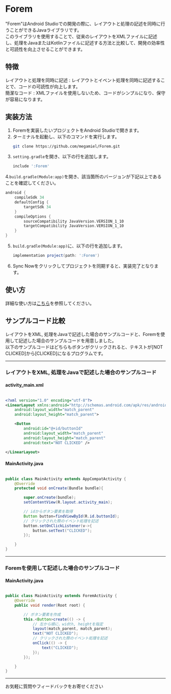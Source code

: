 # Forem

"Forem"はAndroid Studioでの開発の際に、レイアウトと処理の記述を同時に行うことができるJavaライブラリです。  
このライブラリを使用することで、従来のレイアウトをXMLファイルに記述し、処理をJavaまたはKotlinファイルに記述する方法と比較して、開発の効率性と可読性を向上させることができます。


## 特徴
レイアウトと処理を同時に記述 : レイアウトとイベント処理を同時に記述することで、コードの可読性が向上します。  
簡潔なコード : XMLファイルを使用しないため、コードがシンプルになり、保守が容易になります。

## 実装方法
1. Foremを実装したいプロジェクトをAndroid Studioで開きます。
2. ターミナルを起動し、以下のコマンドを実行します。
    ```bash
    git clone https://github.com/megamiel/Forem.git
    ```
3. `setting.gradle`を開き、以下の行を追加します。
    ```gradle
    include ':Forem'
    ```
4.`build.gradle(Module:app)`を開き、該当箇所のバージョンが下記以上であることを確認してください。
```gradle
android {
    compileSdk 34
    defaultConfig {
        targetSdk 34
    }
    compileOptions {
        sourceCompatibility JavaVersion.VERSION_1_10
        targetCompatibility JavaVersion.VERSION_1_10
    }
}
```
5. `build.gradle(Module:app)`に、以下の行を追加します。
    ```gradle
    implementation project(path: ':Forem')
    ```
6. Sync Nowをクリックしてプロジェクトを同期すると、実装完了となります。


## 使い方
詳細な使い方は[こちら](https://github.com/megamiel/Forem/tree/master/docs/api/overview.md)を参照してください。


## サンプルコード比較
レイアウトをXML, 処理をJavaで記述した場合のサンプルコードと、Foremを使用して記述した場合のサンプルコードを用意しました。  
以下のサンプルコードはどちらもボタンがクリックされると、テキストが[NOT CLICKED]から[CLICKED]になるプログラムです。

---
### レイアウトをXML, 処理をJavaで記述した場合のサンプルコード

#### activity_main.xml
```XML

<?xml version="1.0" encoding="utf-8"?>
<LinearLayout xmlns:android="http://schemas.android.com/apk/res/android"
    android:layout_width="match_parent"
    android:layout_height="match_parent">

    <Button
        android:id="@+id/buttonId"
        android:layout_width="match_parent"
        android:layout_height="match_parent"
        android:text="NOT CLICKED" />

</LinearLayout>

```

#### MainActivity.java
```Java

public class MainActivity extends AppCompatActivity {
    @Override
    protected void onCreate(Bundle bundle){

        super.onCreate(bundle);
        setContentView(R.layout.activity_main);

        // idからボタン要素を取得
        Button button=findViewById(R.id.buttonId);
        // クリックされた際のイベント処理を記述
        button.setOnClickListener(v->{
            button.setText("CLICKED");
        });

    }
}

```
---

### Foremを使用して記述した場合のサンプルコード

#### MainActivity.java
```Java

public class MainActivity extends ForemActivity {
    @Override
    public void render(Root root) {

        // ボタン要素を作成
        this.<Button>create(() -> {
            // 左から順に、width, heightを指定
            layout(match_parent, match_parent);
            text("NOT CLICKED");
            // クリックされた際のイベント処理を記述
            onClick(() -> {
                text("CLICKED");
            });
        });

    }
}

```
---


お気軽に質問やフィードバックをお寄せください
